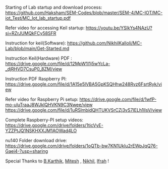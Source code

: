 Starting of Lab startup and download process: https://github.com/Haksham/SEM-Codes/blob/master/SEM-4/MC-IOT/MC-iot_Test/MC_Iot_lab_startup.pdf

Refer video for accessing Keil startup: https://youtu.be/YSlkYs4NAzU?si=RZrJUMQkFCy58SFR

Instruction for keil(Software): https://github.com/NikhilKalloli/MC-Lab/blob/main/Get-Started.md

Instruction Keil(Hardware) PDF : https://drive.google.com/file/d/12MpW1I1j5wYcLa-_djRHVD7CsuP0_8ZM/view

Instruction PDF Raspberry PI: https://drive.google.com/file/d/1A15e5lVBA5GpKSQHhw248Rvz6FsrtRyk/view

Refer video for Raspberry Pi setup: https://drive.google.com/file/d/1wfP-mo-uluTraaJ8WJkIQHVKN9C3Nwee/view
https://drive.google.com/file/d/1uRSlmbidQHTUKVSrCZj3vS7IELh1IlsV/view

Complete Raspberry-PI setup videos: https://drive.google.com/drive/folders/1ticVyE-YZZPtJQ1NSKHXXJM1AOWad4LO

nu140 Folder download drive: https://drive.google.com/drive/folders/1oQTb-bw7KN1UkIu2rEWpJqQ76-Gaei4-?usp=sharing

Special Thanks to [B.Karthik](https://github.com/BKarthik7), [Mitesh](https://github.com/MiteshJain8) , [Nikhil](https://github.com/NikhilKalloli), [Ifrah](https://github.com/ifrahnz26) !
